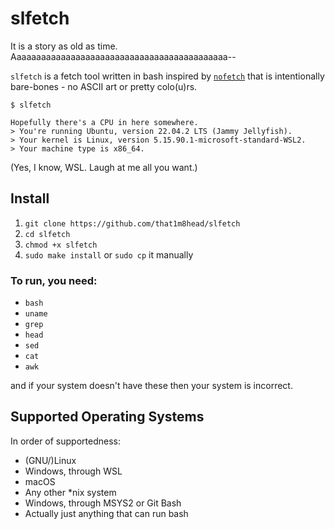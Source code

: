 # slfetch

It is a story as old as time. Aaaaaaaaaaaaaaaaaaaaaaaaaaaaaaaaaaaaaaaaaaaa--

`slfetch` is a fetch tool written in bash inspired by [`nofetch`](https://github.com/not-my-segfault/nofetch) that is intentionally bare-bones - no ASCII art or pretty colo(u)rs.

```none
$ slfetch

Hopefully there's a CPU in here somewhere.
> You're running Ubuntu, version 22.04.2 LTS (Jammy Jellyfish).
> Your kernel is Linux, version 5.15.90.1-microsoft-standard-WSL2.
> Your machine type is x86_64.

```

(Yes, I know, WSL. Laugh at me all you want.)

## Install

1. `git clone https://github.com/that1m8head/slfetch`
2. `cd slfetch`
3. `chmod +x slfetch`
4. `sudo make install` or `sudo cp` it manually

### To run, you need:

+ `bash`
+ `uname`
+ `grep`
+ `head`
+ `sed`
+ `cat`
+ `awk`

and if your system doesn't have these then your system is incorrect.

## Supported Operating Systems

In order of supportedness:

+ (GNU/)Linux
+ Windows, through WSL
+ macOS
+ Any other *nix system
+ Windows, through MSYS2 or Git Bash
+ Actually just anything that can run bash

